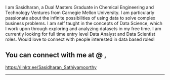 I am Sasidharan, a Dual Masters Graduate in Chemical Engineering and Technology Ventures from Carnegie Mellon University. I am particularly passionate about the infinite possibilities of using data to solve complex business problems. I am self taught in the concepts of Data Science, which I work upon through exploring and analyzing datasets in my free time. I am currently looking for full time entry level Data Analyst and Data Scientist roles. Would love to connect with people interested in data based roles! 

## You can connect with me at @ ,
https://linktr.ee/Sasidharan_Sathiyamoorthy

------
<!--
**Sasidharan25/Sasidharan25** is a ✨ _special_ ✨ repository because its `README.md` (this file) appears on your GitHub profile.

Here are some ideas to get you started:

- 🔭 I’m currently working on ...
- 🌱 I’m currently learning ...
- 👯 I’m looking to collaborate on ...
- 🤔 I’m looking for help with ...
- 💬 Ask me about ...
- 📫 How to reach me: ...
- 😄 Pronouns: ...
- ⚡ Fun fact: ...
-->
